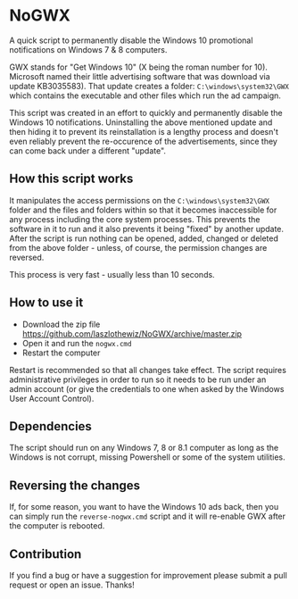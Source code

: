 # NoGWX
A quick script to permanently disable the Windows 10 promotional notifications on Windows 7 &amp; 8 computers.

GWX stands for "Get Windows 10" (X being the roman number for 10). Microsoft named their little advertising software that was download via update KB3035583). That update creates a folder: `C:\windows\system32\GWX` which contains the executable and other files which run the ad campaign.

This script was created in an effort to quickly and permanently disable the Windows 10 notifications. Uninstalling the above mentioned update and then hiding it to prevent its reinstallation is a lengthy process and doesn't even reliably prevent the re-occurence of the advertisements, since they can come back under a different "update". 

## How this script works

It manipulates the access permissions on the `C:\windows\system32\GWX` folder and the files and folders within so that it becomes inaccessible for any process including the core system processes. This prevents the software in it to run and it also prevents it being "fixed" by another update. After the script is run nothing can be opened, added, changed or deleted from the above folder - unless, of course, the permission changes are reversed.

This process is very fast - usually less than 10 seconds. 

## How to use it

- Download the zip file https://github.com/laszlothewiz/NoGWX/archive/master.zip 
- Open it and run the `nogwx.cmd` 
- Restart the computer

Restart is recommended so that all changes take effect. The script requires administrative privileges in order to run so it needs to be run under an admin account (or give the credentials to one when asked by the Windows User Account Control).

## Dependencies

The script should run on any Windows 7, 8 or 8.1 computer as long as the Windows is not corrupt, missing Powershell or some of the system utilities. 

## Reversing the changes

If, for some reason, you want to have the Windows 10 ads back, then you can simply run the `reverse-nogwx.cmd` script and it will re-enable GWX after the computer is rebooted. 

## Contribution

If you find a bug or have a suggestion for improvement please submit a pull request or open an issue. Thanks!
